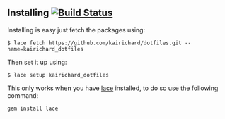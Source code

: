 ## Installing [![Build Status](https://travis-ci.org/kairichard/dotfiles.svg?branch=master)](https://travis-ci.org/kairichard/dotfiles)
Installing is easy just fetch the packages using:

```
$ lace fetch https://github.com/kairichard/dotfiles.git --name=kairichard_dotfiles
```

Then set it up using:

```
$ lace setup kairichard_dotfiles
```

This only works when you have [lace](https://github.com/kairichard/lace) installed, to do so use the following command:

```
gem install lace
```
